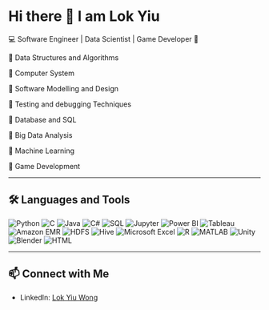 # Hi there 👋 I am Lok Yiu 
💻 Software Engineer | Data Scientist | Game Developer 🐧

🔹 Data Structures and Algorithms

🔹 Computer System

🔹 Software Modelling and Design

🔹 Testing and debugging Techniques

🔹 Database and SQL

🔹 Big Data Analysis

🔹 Machine Learning

🔹 Game Development

---

## 🛠️ Languages and Tools

![Python](https://img.shields.io/badge/Python-3776AB?style=for-the-badge&logo=python&logoColor=white) 
![C](https://img.shields.io/badge/C-00599C?style=for-the-badge&logo=c&logoColor=white) 
![Java](https://img.shields.io/badge/Java-ED8B00?style=for-the-badge&logo=java&logoColor=white) 
![C#](https://img.shields.io/badge/C%23-239120?style=for-the-badge&logo=csharp&logoColor=white) 
![SQL](https://img.shields.io/badge/SQL-4479A1?style=for-the-badge&logo=sqlite&logoColor=white) 
![Jupyter](https://img.shields.io/badge/Jupyter-F37626?style=for-the-badge&logo=jupyter&logoColor=white) 
![Power BI](https://img.shields.io/badge/Power%20BI-F2C811?style=for-the-badge&logo=powerbi&logoColor=black) 
![Tableau](https://img.shields.io/badge/Tableau-E97627?style=for-the-badge&logo=tableau&logoColor=white) 
![Amazon EMR](https://img.shields.io/badge/Amazon%20EMR-FF9900?style=for-the-badge&logo=amazonaws&logoColor=white) 
![HDFS](https://img.shields.io/badge/HDFS-002F86?style=for-the-badge&logo=apache&logoColor=white) 
![Hive](https://img.shields.io/badge/Hive-FDEE21?style=for-the-badge&logo=apachehive&logoColor=black) 
![Microsoft Excel](https://img.shields.io/badge/Microsoft%20Excel-217346?style=for-the-badge&logo=microsoft-excel&logoColor=white)
![R](https://img.shields.io/badge/R-276DC3?style=for-the-badge&logo=r&logoColor=white) 
![MATLAB](https://img.shields.io/badge/MATLAB-0076A8?style=for-the-badge&logo=mathworks&logoColor=white) 
![Unity](https://img.shields.io/badge/Unity-000000?style=for-the-badge&logo=unity&logoColor=white)
![Blender](https://img.shields.io/badge/Blender-F5792A?style=for-the-badge&logo=blender&logoColor=white) 
![HTML](https://img.shields.io/badge/HTML-E34F26?style=for-the-badge&logo=html5&logoColor=white) 

---

## 📫 Connect with Me

- LinkedIn: <a href="https://www.linkedin.com/in/lok-yiu-wong-526b26346" target="_blank">Lok Yiu Wong</a>


